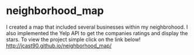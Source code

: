 # neighborhood_map
I created a map that included several businesses within my neighbrohood. I also implemented the Yelp API to get the companies ratings and display the stars.
To view the project simple click on the link below!
http://jcast90.github.io/neighborhood_map/
